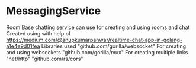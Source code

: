 # MessagingService

Room Base chatting service can use for creating and using rooms and chat 
Created using with help of https://medium.com/@anupkumarpanwar/realtime-chat-app-in-golang-a1e4e9d01fea
Libraries used
	"github.com/gorilla/websocket" For creating and using websockets
	"github.com/gorilla/mux" For creating multiple links
 "net/http"
 "github.com/rs/cors" 

